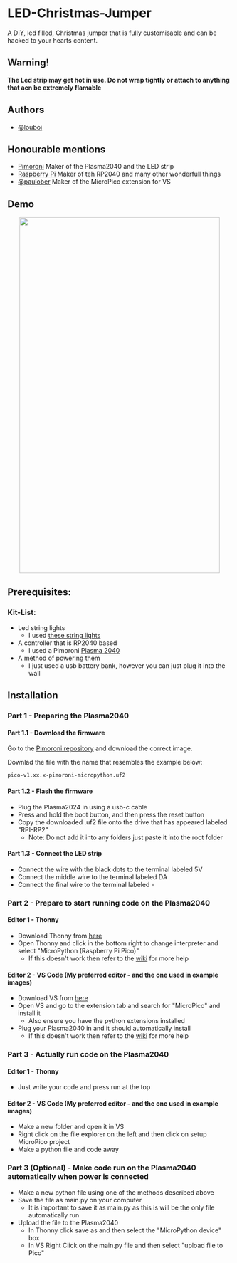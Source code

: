 # LED-Christmas-Jumper

A DIY, led filled, Christmas jumper that is fully customisable and can be hacked to your hearts content.

## Warning!

**The Led strip may get hot in use. Do not wrap tightly or attach to anything that acn be extremely flamable**

## Authors

- [@louboi](https://github.com/louboi)

## Honourable mentions

- [Pimoroni](https://github.com/pimoroni) Maker of the Plasma2040 and the LED strip
- [Raspberry Pi](https://github.com/raspberrypi) Maker of teh RP2040 and many other wonderfull things
- [@paulober](https://github.com/paulober) Maker of the MicroPico extension for VS

## Demo

<p align="center">
    <img width="450" height="800" src="https://github.com/user-attachments/assets/d29a71b4-ea97-493b-b4d2-2bde60be2931" >
</p>

## Prerequisites:
### Kit-List:
- Led string lights
    - I used [these string lights](https://shop.pimoroni.com/products/5m-flexible-rgb-led-wire-50-rgb-leds-aka-neopixel-ws2812-sk6812?variant=40384556171347)
- A controller that is RP2040 based
    - I used a Pimoroni [Plasma 2040](https://shop.pimoroni.com/products/plasma-2040?variant=39410354847827)
- A method of powering them
    - I just used a usb battery bank, however you can just plug it into the wall

## Installation
### Part 1 - Preparing the Plasma2040
#### Part 1.1 - Download the firmware
Go to the [Pimoroni repository](https://github.com/pimoroni/pimoroni-pico) and download the correct image.

Downlad the file with the name that resembles the example below:
```text
pico-v1.xx.x-pimoroni-micropython.uf2
```
#### Part 1.2 - Flash the firmware
- Plug the Plasma2024 in using a usb-c cable
- Press and hold the boot button, and then press the reset button
- Copy the downloaded .uf2 file onto the drive that has appeared labeled "RPI-RP2"
    - Note: Do not add it into any folders just paste it into the root folder
#### Part 1.3 - Connect the LED strip
- Connect the wire with the black dots to the terminal labeled 5V
- Connect the middle wire to the terminal labeled DA
- Connect the final wire to the terminal labeled -

### Part 2 - Prepare to start running code on the Plasma2040
#### Editor 1 - Thonny
- Download Thonny from [here](https://thonny.org/)
- Open Thonny and click in the bottom right to change interpreter and select "MicroPython (Raspberry Pi Pico)"
    - If this doesn't work then refer to the [wiki](https://github.com/louboi/LED-Christmas-Jumper/wiki) for more help

#### Editor 2 - VS Code (My preferred editor - and the one used in example images)
- Download VS from [here](https://code.visualstudio.com/)
- Open VS and go to the extension tab and search for "MicroPico" and install it
    - Also ensure you have the python extensions installed
- Plug your Plasma2040 in and it should automatically install
    - If this doesn't work then refer to the [wiki](https://github.com/louboi/LED-Christmas-Jumper/wiki) for more help

### Part 3 - Actually run code on the Plasma2040
#### Editor 1 - Thonny
- Just write your code and press run at the top

#### Editor 2 - VS Code (My preferred editor - and the one used in example images)
- Make a new folder and open it in VS
- Right click on the file explorer on the left and then click on setup MicroPico project
- Make a python file and code away

### Part 3 (Optional) - Make code run on the Plasma2040 automatically when power is connected
- Make a new python file using one of the methods described above
- Save the file as main.py on your computer
    - It is important to save it as main.py as this is will be the only file automatically run
- Upload the file to the Plasma2040
    - In Thonny click save as and then select the "MicroPython device" box
    - In VS Right Click on the main.py file and then select "upload file to Pico"